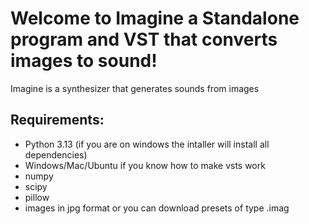 # Welcome to Imagine a Standalone program and VST that converts images to sound!

Imagine is a synthesizer that generates sounds from images


## Requirements:

- Python 3.13 (if you are on windows the intaller will install all dependencies)
- Windows/Mac/Ubuntu if you know how to make vsts work
- numpy
- scipy
- pillow
- images in jpg format or you can download presets of type .imag


